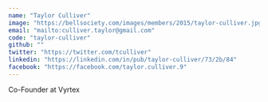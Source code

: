 ```yaml
---
name: "Taylor Culliver"
image: "https://bellsociety.com/images/members/2015/taylor-culliver.jpg"
email: "mailto:culliver.taylor@gmail.com"
code: "taylor-culliver"
github: ""
twitter: "https://twitter.com/tculliver"
linkedin: "https://linkedin.com/in/pub/taylor-culliver/73/2b/84"
facebook: "https://facebook.com/taylor.culliver.9"
---
```

Co-Founder at Vyrtex